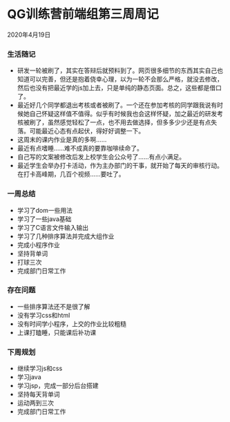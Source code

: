 # QG训练营前端组第三周周记

2020年4月19日

### 生活随记

- 研发一轮被刷了，其实在答辩后就预料到了。网页很多细节的东西其实自己也知道可以完善，但还是抱着侥幸心理，以为一轮不会那么严格，就没去修改，然后也没有把最近学的js加上去，只是单纯的静态页面。总之，这些都是借口了。
- 最近好几个同学都退出考核或者被刷了。一个还在参加考核的同学跟我说有时候她自己怀疑这样值不值得。似乎有时候我也会这样怀疑，加之最近的研发考核被刷了，虽然感觉轻松了一点，也不用去做选择，但多多少少还是有点失落。可能最近心态有点起伏，得好好调整一下。
- 这周末的课内作业是真的多啊……
- 最近有点嗜睡……难不成真的要靠咖啡续命了。
- 自己写的文案被修改后发上校学生会公众号了……有点小满足。
- 最近学生会举办打卡活动，作为主办部门的干事，就开始了每天的审核行动。在打卡高峰期，几百个视频……要吐了。

### 一周总结

- 学习了dom一些用法
- 学习了一些java基础
- 学习了C语言文件输入输出
- 学习了几种排序算法并完成大组作业
- 完成小程序作业
- 坚持背单词
- 打球三次
- 完成部门日常工作

### 存在问题

- 一些排序算法还不是很了解
- 没有学习css和html
- 没有时间学小程序，上交的作业比较粗糙
- 上课打瞌睡，只能课后补功课

### 下周规划

- 继续学习js和css
- 学习java
- 学习jsp，完成一部分后台搭建
- 坚持每天背单词
- 运动两到三次
- 完成部门日常工作